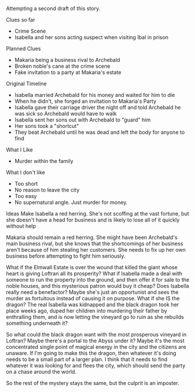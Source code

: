 Attempting a second draft of this story.

Clues so far
- Crime Scene
- Isabella and her sons acting suspect when visiting Ibal in prison

Planned Clues
- Makaria being a business rival to Archebald
- Broken noble's cane at the crime scene
- Fake invitation to a party at Makaria's estate

Original Timeline
- Isabella married Archebald for his money and waited for him to die
- When he didn't, she forged an invitation to Makaria's Party
- Isabella gave their carriage driver the night off and told Archebald he was sick so Archebald would have to walk
- Isabella sent her sons out with Archebald to "guard" him
- Her sons took a "shortcut"
- They beat Archebald until he was dead and left the body for anyone to find

What I Like
- Murder within the family

What I don't like
- Too short
- No reason to leave the city
- Too easy
- No supernatural angle. Just murder for money.

Ideas
Make Isabella a red herring. She's not scoffing at the vast fortune, but she doesn't have a head for business and is likely to lose all of it quickly without help

Makaria should remain a red herring. She might have been Archebald's main business rival, but she knows that the shortcomings of her business aren't because of him stealing her customers. She needs to fix up her own business before attempting to fight him seriously.

What if the Elmwall Estate is over the wound that killed the giant whose heart is giving Loftran all its prosperity? What if Isabella made a deal with someone to run the property into the ground, and then offer it for sale to the noble houses, and this mysterious patron would buy it cheap? Does Isabella really need a benefactor? Maybe she's just an opportunist and sees the murder as fortuitous instead of causing it on purpose. What if she IS the dragon? The real Isabella was kidnapped and the black dragon took her place weeks ago, duped her children into murdering their father by enthralling them, and is now letting the vineyard go to ruin as she rebuilds something underneath it?

So what could the black dragon want with the most prosperous vineyard in Loftran? Maybe there's a portal to the Abyss under it? Maybe it's the most concentrated single point of magical energy in the city and the citizens are unaware. If I'm going to make this the dragon, then whatever it's doing needs to be a small part of a larger plan. I think that it needs to find whatever it was looking for and flees the city, which should send the party on a chase around the world.

So the rest of the mystery stays the same, but the culprit is an imposter.
